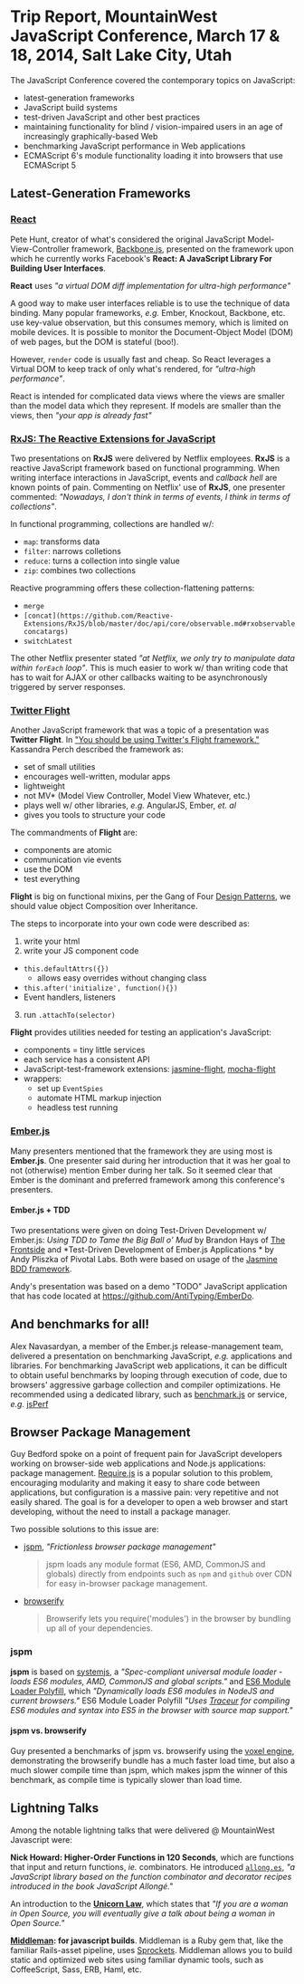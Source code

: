 # Trip Report, MountainWest JavaScript Conference, March 17 & 18, 2014, Salt Lake City, Utah

The JavaScript Conference covered the contemporary topics on JavaScript:

- latest-generation frameworks
- JavaScript build systems
- test-driven JavaScript and other best practices
- maintaining functionality for blind / vision-impaired users in an age of
increasingly graphically-based Web
- benchmarking JavaScript performance in Web applications
- ECMAScript 6's module functionality loading it into browsers that use ECMAScript 5

## Latest-Generation Frameworks

### [React](http://facebook.github.io/react/index.html)

Pete Hunt, creator of what's considered the original JavaScript Model-View-Controller framework, [Backbone.js](http://documentcloud.github.io/backbone/), presented on the framework upon which he currently works Facebook's **React: A JavaScript Library For Building User Interfaces**.

**React** uses *"a virtual DOM diff implementation for ultra-high performance"*

A good way to make user interfaces reliable is to use the technique of data binding. Many popular frameworks, *e.g.* Ember, Knockout, Backbone, etc. use key-value observation, but this consumes memory, which is limited on mobile devices. It is possible to monitor the Document-Object Model (DOM) of web pages, but the DOM is stateful (boo!).

However, `render` code is usually fast and cheap. So React leverages a Virtual DOM to keep track of only what's rendered, for *"ultra-high performance"*.

React is intended for complicated data views where the views are smaller than the model data which they represent. If models are smaller than the views, then *"your app is already fast"*

### [RxJS: The Reactive Extensions for JavaScript](https://github.com/Reactive-Extensions/RxJS)

Two presentations on **RxJS** were delivered by Netflix employees. **RxJS** is a reactive JavaScript framework based on functional programming. When writing interface interactions in JavaScript, events and *callback hell* are known points of pain. Commenting on Netflix' use of **RxJS**, one presenter commented: *"Nowadays, I don't think in terms of events, I think in terms of collections"*.

In functional programming, collections are handled w/:

- `map`: transforms data
- `filter`: narrows colletions
- `reduce`: turns a collection into single value
- `zip`: combines two collections

Reactive programming offers these collection-flattening patterns:

- `merge`
- `[concat](https://github.com/Reactive-Extensions/RxJS/blob/master/doc/api/core/observable.md#rxobservableconcatargs)`
- `switchLatest`

The other Netflix presenter stated *"at Netflix, we only try to manipulate data within `forEach` loop"*. This is much easier to work w/ than writing code that has to wait for AJAX or other callbacks waiting to be asynchronously triggered by server responses.

### [Twitter Flight](http://twitter.github.io/flight/)

Another JavaScript framework that was a topic of a presentation was **Twitter Flight**. In ["You should be using Twitter's Flight framework."](http://kperch.github.io/mtn_west/) Kassandra Perch described the framework as:

- set of small utilities
- encourages well-written, modular apps
- lightweight
- not MV* (Model View Controller, Model View Whatever, etc.)
- plays well w/ other libraries, *e.g.* AngularJS, Ember, *et. al*
- gives you tools to structure your code

The commandments of **Flight** are:

- components are atomic
- communication vie events
- use the DOM
- test everything

**Flight** is big on functional mixins, per the Gang of Four [Design Patterns](http://en.wikipedia.org/wiki/Design_Patterns), we should value object Composition over Inheritance.

The steps to incorporate into your own code were described as:

1. write your html
2. write your JS component code
  - `this.defaultAttrs({})`
    - allows easy overrides without changing class
  - `this.after('initialize', function(){})`
  - Event handlers, listeners
3. run `.attachTo(selector)`

**Flight** provides utilities needed for testing an application's JavaScript:

- components = tiny little services
- each service has a consistent API
- JavaScript-test-framework extensions: [jasmine-flight](https://github.com/flightjs/jasmine-flight), [mocha-flight](https://github.com/flightjs/mocha-flight)
- wrappers:
  - set up `EventSpies`
  - automate HTML markup injection
  - headless test running

### [Ember.js](http://emberjs.com/)

Many presenters mentioned that the framework they are using most is **Ember.js**. One presenter said during her introduction that it was her goal to not (otherwise) mention Ember during her talk. So it seemed clear that Ember is the dominant and preferred framework among this conference's presenters.

#### Ember.js + TDD

Two presentations were given on doing Test-Driven Development w/ Ember.js: *Using TDD to Tame the Big Ball o' Mud* by Brandon Hays of [The Frontside](http://frontside.io/) and *Test-Driven Development of Ember.js Applications * by Andy Pliszka of Pivotal Labs. Both were based on usage of the [Jasmine BDD framework](http://jasmine.github.io/).

Andy's presentation was based on a  demo "TODO" JavaScript application that has code located at https://github.com/AntiTyping/EmberDo.

## And benchmarks for all!

Alex Navasardyan, a member of the Ember.js release-management team, delivered a presentation on benchmarking JavaScript, *e.g.* applications and libraries. For benchmarking JavaScript web applications, it can be difficult to obtain useful benchmarks by looping through execution of code, due to browsers' aggressive garbage collection and compiler optimizations. He recommended using a dedicated library, such as [benchmark.js](http://benchmarkjs.com/) or service, *e.g.* [jsPerf](http://jsperf.com/)

## Browser Package Management

Guy Bedford spoke on a point of frequent pain for JavaScript developers working on browser-side web applications and Node.js applications: package management. [Require.js](http://requirejs.org/) is a popular solution to this problem, encouraging modularity and making it easy to share code between applications, but configuration is a massive pain: very repetitive and not easily shared. The goal is for a developer to open a web browser and start developing, without the need to install a package manager.

Two possible solutions to this issue are:

- [jspm](http://jspm.io/), *"Frictionless browser package management"*

  > jspm loads any module format (ES6, AMD, CommonJS and globals) directly from endpoints such as `npm` and `github` over CDN for easy in-browser package management.

- [browserify](http://browserify.org/)

  > Browserify lets you require('modules') in the browser by bundling up all of your dependencies.

### jspm

**jspm** is based on [systemjs](https://github.com/systemjs/systemjs), a *"Spec-compliant universal module loader - loads ES6 modules, AMD, CommonJS and global scripts."* and [ES6 Module Loader Polyfill](https://github.com/ModuleLoader/es6-module-loader), which *"Dynamically loads ES6 modules in NodeJS and current browsers."* ES6 Module Loader Polyfill *"Uses [Traceur](https://github.com/google/traceur-compiler) for compiling ES6 modules and syntax into ES5 in the browser with source map support."*

#### jspm vs. browserify

Guy presented a benchmarks of jspm vs. browserify using the [voxel engine](https://github.com/maxogden/voxel-engine), demonstrating the browserify bundle has a much faster load time, but also a much slower compile time than jspm, which makes jspm the winner of this benchmark, as compile time is typically slower than load time.

## Lightning Talks

Among the notable lightning talks that were delivered @ MountainWest Javascript were:

**Nick Howard: Higher-Order Functions in 120 Seconds**, which are functions that input and return functions, *ie.* combinators. He introduced [`allong.es`](http://allong.es/), *"a JavaScript library based on the function combinator and decorator recipes introduced in the book JavaScript Allongé."*

An introduction to the [**Unicorn Law**](http://geekfeminism.wikia.com/wiki/Unicorn_Law), which states that *"If you are a woman in Open Source, you will eventually give a talk about being a woman in Open Source."*

**[Middleman](http://middlemanapp.com/): for javascript builds**. Middleman is a Ruby gem that, like the familiar Rails-asset pipeline, uses [Sprockets](https://github.com/sstephenson/sprockets). Middleman allows you to build static and optimized web sites using familiar dynamic tools, such as CoffeeScript, Sass, ERB, Haml, etc.
